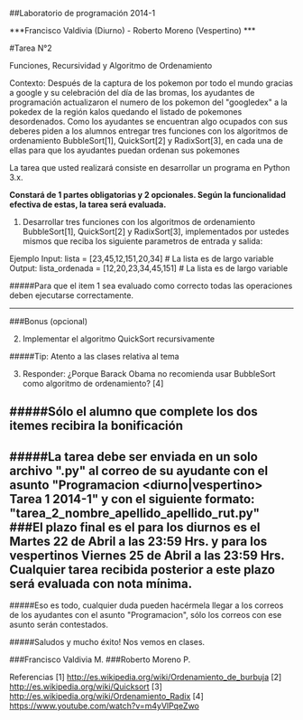 ##Laboratorio de programación 2014-1

***Francisco Valdivia (Diurno) - Roberto Moreno (Vespertino) ***

#Tarea N°2

Funciones, Recursividad y Algoritmo de Ordenamiento

Contexto:
Después de la captura de los pokemon por todo el mundo gracias a google y su celebración del día de 
las bromas, los ayudantes de programación actualizaron el numero de los pokemon del "googledex" a la
pokedex de la región kalos quedando el listado de pokemones desordenados. Como los ayudantes se 
encuentran algo ocupados con sus deberes piden a los alumnos entregar tres funciones con los 
algoritmos de ordenamiento BubbleSort[1], QuickSort[2] y RadixSort[3], en cada una de ellas para que
los ayudantes puedan ordenan sus pokemones

La tarea que usted realizará consiste en desarrollar un programa en Python 3.x.

**Constará de 1 partes obligatorias y 2 opcionales. Según la funcionalidad efectiva de estas, la 
tarea será evaluada.**

1) Desarrollar tres funciones con los algoritmos de ordenamiento BubbleSort[1], QuickSort[2] y 
RadixSort[3], implementados por ustedes mismos que reciba los siguiente parametros de entrada y
salida:

Ejemplo
Input: lista = [23,45,12,151,20,34] # La lista es de largo variable
Output: lista_ordenada = [12,20,23,34,45,151] # La lista es de largo variable

#####Para que el item 1 sea evaluado como correcto todas las operaciones deben ejecutarse 
correctamente. 

----

###Bonus (opcional)

2) Implementar el algoritmo QuickSort recursivamente

#####Tip: Atento a las clases relativa al tema

3) Responder: ¿Porque Barack Obama no recomienda usar BubbleSort como algoritmo de ordenamiento? [4]

#####Sólo el alumno que complete los dos itemes recibira la bonificación
----
#####La tarea debe ser enviada en un solo archivo ".py" al correo de su ayudante con el asunto 
"Programacion <diurno|vespertino> Tarea 1 2014-1" y con el siguiente formato: 
"tarea_2_nombre_apellido_apellido_rut.py"
###El plazo final es el para los diurnos es el Martes 22 de Abril a las 23:59 Hrs. y para los 
vespertinos Viernes 25 de Abril a las 23:59 Hrs. Cualquier tarea recibida posterior a este plazo 
será evaluada con nota mínima.
----
#####Eso es todo, cualquier duda pueden hacérmela llegar a los correos de los ayudantes con el asunto "Programacion", sólo los correos con ese asunto serán contestados. 

#####Saludos y mucho éxito! Nos vemos en clases.

###Francisco Valdivia M.
###Roberto Moreno P.

Referencias
[1] http://es.wikipedia.org/wiki/Ordenamiento_de_burbuja
[2] http://es.wikipedia.org/wiki/Quicksort 
[3] http://es.wikipedia.org/wiki/Ordenamiento_Radix
[4] https://www.youtube.com/watch?v=m4yVlPqeZwo
